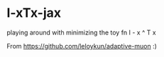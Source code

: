 # I-xTx-jax
playing around with minimizing the toy fn I - x ^ T x

From https://github.com/leloykun/adaptive-muon :) 